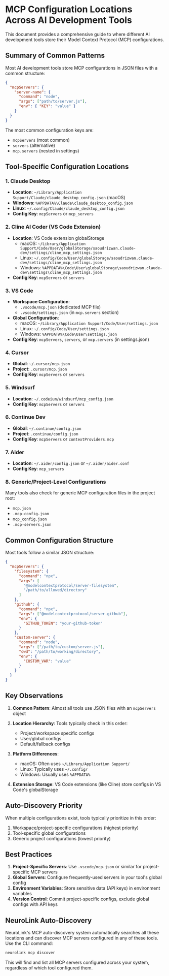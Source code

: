 # MCP Configuration Locations Across AI Development Tools

This document provides a comprehensive guide to where different AI development tools store their Model Context Protocol (MCP) configurations.

## Summary of Common Patterns

Most AI development tools store MCP configurations in JSON files with a common structure:

```json
{
  "mcpServers": {
    "server-name": {
      "command": "node",
      "args": ["path/to/server.js"],
      "env": { "KEY": "value" }
    }
  }
}
```

The most common configuration keys are:

- `mcpServers` (most common)
- `servers` (alternative)
- `mcp.servers` (nested in settings)

## Tool-Specific Configuration Locations

### 1. Claude Desktop

- **Location**: `~/Library/Application Support/Claude/claude_desktop_config.json` (macOS)
- **Windows**: `%APPDATA%\Claude\claude_desktop_config.json`
- **Linux**: `~/.config/Claude/claude_desktop_config.json`
- **Config Key**: `mcpServers` or `mcp_servers`

### 2. Cline AI Coder (VS Code Extension)

- **Location**: VS Code extension globalStorage
  - macOS: `~/Library/Application Support/Code/User/globalStorage/saoudrizwan.claude-dev/settings/cline_mcp_settings.json`
  - Linux: `~/.config/Code/User/globalStorage/saoudrizwan.claude-dev/settings/cline_mcp_settings.json`
  - Windows: `%APPDATA%\Code\User\globalStorage\saoudrizwan.claude-dev\settings\cline_mcp_settings.json`
- **Config Key**: `mcpServers` or `servers`

### 3. VS Code

- **Workspace Configuration**:
  - `.vscode/mcp.json` (dedicated MCP file)
  - `.vscode/settings.json` (in `mcp.servers` section)
- **Global Configuration**:
  - macOS: `~/Library/Application Support/Code/User/settings.json`
  - Linux: `~/.config/Code/User/settings.json`
  - Windows: `%APPDATA%\Code\User\settings.json`
- **Config Key**: `mcpServers`, `servers`, or `mcp.servers` (in settings.json)

### 4. Cursor

- **Global**: `~/.cursor/mcp.json`
- **Project**: `.cursor/mcp.json`
- **Config Key**: `mcpServers` or `servers`

### 5. Windsurf

- **Location**: `~/.codeium/windsurf/mcp_config.json`
- **Config Key**: `mcpServers` or `servers`

### 6. Continue Dev

- **Global**: `~/.continue/config.json`
- **Project**: `.continue/config.json`
- **Config Key**: `mcpServers` or `contextProviders.mcp`

### 7. Aider

- **Location**: `~/.aider/config.json` or `~/.aider/aider.conf`
- **Config Key**: `mcp_servers`

### 8. Generic/Project-Level Configurations

Many tools also check for generic MCP configuration files in the project root:

- `mcp.json`
- `.mcp-config.json`
- `mcp_config.json`
- `.mcp-servers.json`

## Common Configuration Structure

Most tools follow a similar JSON structure:

```json
{
  "mcpServers": {
    "filesystem": {
      "command": "npx",
      "args": [
        "@modelcontextprotocol/server-filesystem",
        "/path/to/allowed/directory"
      ]
    },
    "github": {
      "command": "npx",
      "args": ["@modelcontextprotocol/server-github"],
      "env": {
        "GITHUB_TOKEN": "your-github-token"
      }
    },
    "custom-server": {
      "command": "node",
      "args": ["/path/to/custom/server.js"],
      "cwd": "/path/to/working/directory",
      "env": {
        "CUSTOM_VAR": "value"
      }
    }
  }
}
```

## Key Observations

1. **Common Pattern**: Almost all tools use JSON files with an `mcpServers` object
2. **Location Hierarchy**: Tools typically check in this order:

   - Project/workspace specific configs
   - User/global configs
   - Default/fallback configs

3. **Platform Differences**:

   - macOS: Often uses `~/Library/Application Support/`
   - Linux: Typically uses `~/.config/`
   - Windows: Usually uses `%APPDATA%`

4. **Extension Storage**: VS Code extensions (like Cline) store configs in VS Code's globalStorage

## Auto-Discovery Priority

When multiple configurations exist, tools typically prioritize in this order:

1. Workspace/project-specific configurations (highest priority)
2. Tool-specific global configurations
3. Generic project configurations (lowest priority)

## Best Practices

1. **Project-Specific Servers**: Use `.vscode/mcp.json` or similar for project-specific MCP servers
2. **Global Servers**: Configure frequently-used servers in your tool's global config
3. **Environment Variables**: Store sensitive data (API keys) in environment variables
4. **Version Control**: Commit project-specific configs, exclude global configs with API keys

## NeuroLink Auto-Discovery

NeuroLink's MCP auto-discovery system automatically searches all these locations and can discover MCP servers configured in any of these tools. Use the CLI command:

```bash
neurolink mcp discover
```

This will find and list all MCP servers configured across your system, regardless of which tool configured them.
